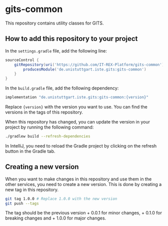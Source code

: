 # gits-common

This repository contains utility classes for GITS.

## How to add this repository to your project

In the `settings.gradle` file, add the following line:

```groovy
sourceControl {
    gitRepository(uri('https://github.com/IT-REX-Platform/gits-common')) {
        producesModule('de.unistuttgart.iste.gits:gits-common')
    }
}
```

In the `build.gradle` file, add the following dependency:

```groovy
implementation "de.unistuttgart.iste.gits:gits-common:{version}"
```
Replace `{version}` with the version you want to use. 
You can find the versions in the tags of this repository.

When this repository has changed, you can update the version in your project by running the following command:

```bash
./gradlew build --refresh-dependencies
```

In IntelliJ, you need to reload the Gradle project by clicking on the refresh button in the Gradle tab.

## Creating a new version

When you want to make changes in this repository and use them in the other services, you need to create a new version.
This is done by creating a new tag in this repository.

```bash
git tag 1.0.0 # Replace 1.0.0 with the new version
git push --tags
```

The tag should be the previous version + 0.0.1 for minor changes, + 0.1.0 for breaking changes and + 1.0.0 for major changes.

